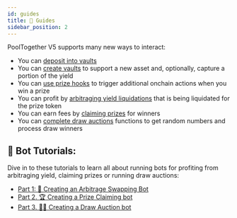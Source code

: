 ```yaml
---
id: guides
title: 📖 Guides
sidebar_position: 2
---
```


PoolTogether V5 supports many new ways to interact:

- You can [deposit into vaults](InteractingWithVaults.md)
- You can [create vaults](CreatingVaults.md) to support a new asset and, optionally, capture a portion of the yield
- You can [use prize hooks](PrizeHooks.md) to trigger additional onchain actions when you win a prize
- You can profit by [arbitraging yield liquidations](LiquidatingYield.md) that is being liquidated for the prize token
- You can earn fees by [claiming prizes](ClaimingPrizes.md) for winners
- You can [complete draw auctions](completing-draw-auctions) functions to get random numbers and process draw winners

## 🤖 Bot Tutorials:

Dive in to these tutorials to learn all about running bots for profiting from arbitraging yield, claiming prizes or running draw auctions:

* [Part 1: 💸 Creating an Arbitrage Swapping Bot](https://mirror.xyz/chuckbergeron-g9.eth/ES-IJduktYPb0X_sBikfqL-PVFRweNpoPrlr01zcVX8)
* [Part 2. 🏆 Creating a Prize Claiming bot](https://mirror.xyz/chuckbergeron-g9.eth/xPSEh1pfjV2IT1yswcsjN2gBBrVf548V8q9W23xxA8U)
* [Part 3. 👨‍⚖️ Creating a Draw Auction bot](https://mirror.xyz/chuckbergeron-g9.eth/1o-d_ScnJ8F0cer5SRmILMSPxTCn4vlWgN7fkU4FD4o)